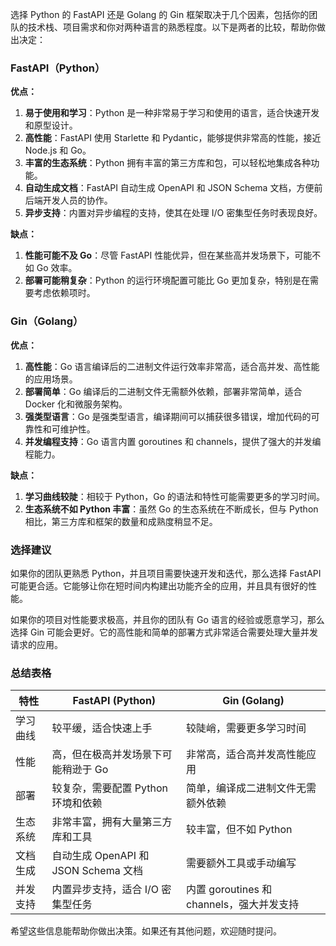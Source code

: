 选择 Python 的 FastAPI 还是 Golang 的 Gin 框架取决于几个因素，包括你的团队的技术栈、项目需求和你对两种语言的熟悉程度。以下是两者的比较，帮助你做出决定：

### FastAPI（Python）

**优点：**
1. **易于使用和学习**：Python 是一种非常易于学习和使用的语言，适合快速开发和原型设计。
2. **高性能**：FastAPI 使用 Starlette 和 Pydantic，能够提供非常高的性能，接近 Node.js 和 Go。
3. **丰富的生态系统**：Python 拥有丰富的第三方库和包，可以轻松地集成各种功能。
4. **自动生成文档**：FastAPI 自动生成 OpenAPI 和 JSON Schema 文档，方便前后端开发人员的协作。
5. **异步支持**：内置对异步编程的支持，使其在处理 I/O 密集型任务时表现良好。

**缺点：**
1. **性能可能不及 Go**：尽管 FastAPI 性能优异，但在某些高并发场景下，可能不如 Go 效率。
2. **部署可能稍复杂**：Python 的运行环境配置可能比 Go 更加复杂，特别是在需要考虑依赖项时。

### Gin（Golang）

**优点：**
1. **高性能**：Go 语言编译后的二进制文件运行效率非常高，适合高并发、高性能的应用场景。
2. **部署简单**：Go 编译后的二进制文件无需额外依赖，部署非常简单，适合 Docker 化和微服务架构。
3. **强类型语言**：Go 是强类型语言，编译期间可以捕获很多错误，增加代码的可靠性和可维护性。
4. **并发编程支持**：Go 语言内置 goroutines 和 channels，提供了强大的并发编程能力。

**缺点：**
1. **学习曲线较陡**：相较于 Python，Go 的语法和特性可能需要更多的学习时间。
2. **生态系统不如 Python 丰富**：虽然 Go 的生态系统在不断成长，但与 Python 相比，第三方库和框架的数量和成熟度稍显不足。

### 选择建议

如果你的团队更熟悉 Python，并且项目需要快速开发和迭代，那么选择 FastAPI 可能更合适。它能够让你在短时间内构建出功能齐全的应用，并且具有很好的性能。

如果你的项目对性能要求极高，并且你的团队有 Go 语言的经验或愿意学习，那么选择 Gin 可能会更好。它的高性能和简单的部署方式非常适合需要处理大量并发请求的应用。

### 总结表格

| 特性         | FastAPI (Python)                                | Gin (Golang)                             |
| ------------ | ----------------------------------------------- | ---------------------------------------- |
| 学习曲线     | 较平缓，适合快速上手                            | 较陡峭，需要更多学习时间                 |
| 性能         | 高，但在极高并发场景下可能稍逊于 Go              | 非常高，适合高并发高性能应用             |
| 部署         | 较复杂，需要配置 Python 环境和依赖               | 简单，编译成二进制文件无需额外依赖       |
| 生态系统     | 非常丰富，拥有大量第三方库和工具                 | 较丰富，但不如 Python                    |
| 文档生成     | 自动生成 OpenAPI 和 JSON Schema 文档             | 需要额外工具或手动编写                   |
| 并发支持     | 内置异步支持，适合 I/O 密集型任务                | 内置 goroutines 和 channels，强大并发支持|

希望这些信息能帮助你做出决策。如果还有其他问题，欢迎随时提问。